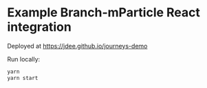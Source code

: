 # Example Branch-mParticle React integration

Deployed at https://jdee.github.io/journeys-demo

Run locally:

```bash
yarn
yarn start
```
